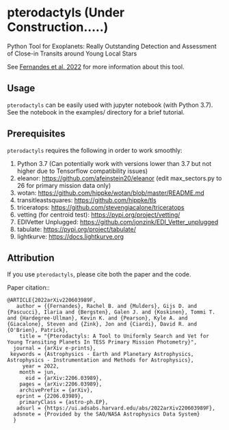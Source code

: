 # pterodactyls (Under Construction.....)

Python Tool for Exoplanets: Really Outstanding Detection and Assessment of Close-in Transits around Young Local Stars

See <a href="https://ui.adsabs.harvard.edu/abs/2022arXiv220603989F/abstract">Fernandes et al. 2022</a> for more information about this tool.

Usage
-------------

``pterodactyls`` can be easily used with jupyter notebook (with Python 3.7). See the notebook in the examples/ directory for a brief tutorial.

Prerequisites
-------------

``pterodactyls`` requires the following in order to work smoothly:
1. Python 3.7 (Can potentially work with versions lower than 3.7 but not higher due to Tensorflow compatibility issues)
2. eleanor: https://github.com/afeinstein20/eleanor (edit max_sectors.py to 26 for primary mission data only)
3. wotan: https://github.com/hippke/wotan/blob/master/README.md
4. transitleastsquares: https://github.com/hippke/tls
5. triceratops: https://github.com/stevengiacalone/triceratops
6. vetting (for centroid test): https://pypi.org/project/vetting/
7. EDIVetter Unplugged: https://github.com/jonzink/EDI_Vetter_unplugged
8. tabulate: https://pypi.org/project/tabulate/
9. lightkurve: https://docs.lightkurve.org

Attribution
-------------
If you use ``pterodactyls``, please cite both the paper and the code.

Paper citation::

    @ARTICLE{2022arXiv220603989F,
       author = {{Fernandes}, Rachel B. and {Mulders}, Gijs D. and {Pascucci}, Ilaria and {Bergsten}, Galen J. and {Koskinen}, Tommi T. and {Hardegree-Ullman}, Kevin K. and {Pearson}, Kyle A. and {Giacalone}, Steven and {Zink}, Jon and {Ciardi}, David R. and {O'Brien}, Patrick},
        title = "{Pterodactyls: A Tool to Uniformly Search and Vet for Young Transiting Planets In TESS Primary Mission Photometry}",
      journal = {arXiv e-prints},
     keywords = {Astrophysics - Earth and Planetary Astrophysics, Astrophysics - Instrumentation and Methods for Astrophysics},
         year = 2022,
        month = jun,
          eid = {arXiv:2206.03989},
        pages = {arXiv:2206.03989},
        archivePrefix = {arXiv},
       eprint = {2206.03989},
        primaryClass = {astro-ph.EP},
       adsurl = {https://ui.adsabs.harvard.edu/abs/2022arXiv220603989F},
      adsnote = {Provided by the SAO/NASA Astrophysics Data System}
      }
